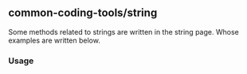## common-coding-tools/string
Some methods related to strings are written in the string page. Whose examples are written below.

### Usage

